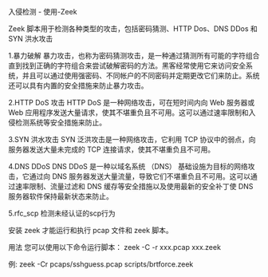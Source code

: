入侵检测 - 使用-Zeek

Zeek 脚本用于检测各种类型的攻击，包括密码猜测、HTTP Dos、DNS DDos 和 SYN 洪水攻击


1.暴力破解
暴力攻击，也称为密码猜测攻击，是一种通过猜测所有可能的字符组合直到找到正确的字符组合来尝试破解密码的方法。黑客经常使用它来访问安全系统，并且可以通过使用强密码、不同帐户的不同密码并定期更改它们来防止。系统还可以具有内置的安全措施来防止暴力攻击。


2.HTTP DoS 攻击
HTTP DoS 是一种网络攻击，可在短时间内向 Web 服务器或 Web 应用程序发送大量请求，使其不堪重负且不可用。这可以通过速率限制和入侵检测系统等安全措施来防止。


3.SYN 洪水攻击
SYN 泛洪攻击是一种网络攻击，它利用 TCP 协议中的弱点，向服务器发送大量未完成的 TCP 连接请求，使其不堪重负且不可用。


4.DNS DDoS
DNS DDoS 是一种以域名系统 （DNS） 基础设施为目标的网络攻击，它通过向 DNS 服务器发送大量流量，导致它们不堪重负且不可用。这可以通过速率限制、流量过滤和 DNS 缓存等安全措施以及使用最新的安全补丁使 DNS 服务器软件保持最新状态来防止。

5.rfc_scp
检测未经认证的scp行为


安装 zeek 才能运行和执行 pcap 文件和 zeek 脚本。

用法
您可以使用以下命令运行脚本：
zeek -C -r xxx.pcap xxx.zeek

例:
zeek -Cr pcaps/sshguess.pcap scripts/brtforce.zeek
